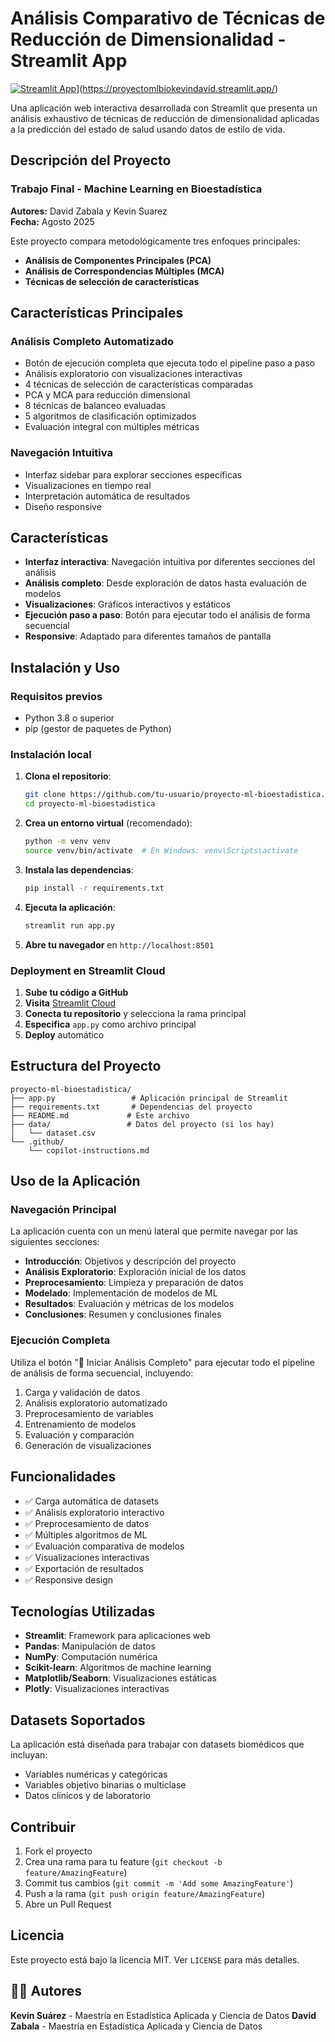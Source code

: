 # Análisis Comparativo de Técnicas de Reducción de Dimensionalidad - Streamlit App

[![Streamlit App](https://static.streamlit.io/badges/streamlit_badge_black_white.svg)](https://your-app-name.streamlit.app)](https://proyectomlbiokevindavid.streamlit.app/)

Una aplicación web interactiva desarrollada con Streamlit que presenta un análisis exhaustivo de técnicas de reducción de dimensionalidad aplicadas a la predicción del estado de salud usando datos de estilo de vida.

## Descripción del Proyecto

### **Trabajo Final - Machine Learning en Bioestadística**
**Autores:** David Zabala y Kevin Suarez  
**Fecha:** Agosto 2025

Este proyecto compara metodológicamente tres enfoques principales:
- **Análisis de Componentes Principales (PCA)**
- **Análisis de Correspondencias Múltiples (MCA)** 
- **Técnicas de selección de características**

## Características Principales

### **Análisis Completo Automatizado**
- Botón de ejecución completa que ejecuta todo el pipeline paso a paso
- Análisis exploratorio con visualizaciones interactivas
- 4 técnicas de selección de características comparadas
- PCA y MCA para reducción dimensional
- 8 técnicas de balanceo evaluadas
- 5 algoritmos de clasificación optimizados
- Evaluación integral con múltiples métricas

### **Navegación Intuitiva**
- Interfaz sidebar para explorar secciones específicas
- Visualizaciones en tiempo real
- Interpretación automática de resultados
- Diseño responsive

## Características

- **Interfaz interactiva**: Navegación intuitiva por diferentes secciones del análisis
- **Análisis completo**: Desde exploración de datos hasta evaluación de modelos
- **Visualizaciones**: Gráficos interactivos y estáticos
- **Ejecución paso a paso**: Botón para ejecutar todo el análisis de forma secuencial
- **Responsive**: Adaptado para diferentes tamaños de pantalla

## Instalación y Uso

### Requisitos previos
- Python 3.8 o superior
- pip (gestor de paquetes de Python)

### Instalación local

1. **Clona el repositorio**:
   ```bash
   git clone https://github.com/tu-usuario/proyecto-ml-bioestadistica.git
   cd proyecto-ml-bioestadistica
   ```

2. **Crea un entorno virtual** (recomendado):
   ```bash
   python -m venv venv
   source venv/bin/activate  # En Windows: venv\Scripts\activate
   ```

3. **Instala las dependencias**:
   ```bash
   pip install -r requirements.txt
   ```

4. **Ejecuta la aplicación**:
   ```bash
   streamlit run app.py
   ```

5. **Abre tu navegador** en `http://localhost:8501`

### Deployment en Streamlit Cloud

1. **Sube tu código a GitHub**
2. **Visita** [Streamlit Cloud](https://streamlit.io/cloud)
3. **Conecta tu repositorio** y selecciona la rama principal
4. **Especifica** `app.py` como archivo principal
5. **Deploy** automático

## Estructura del Proyecto

```
proyecto-ml-bioestadistica/
├── app.py                 # Aplicación principal de Streamlit
├── requirements.txt       # Dependencias del proyecto
├── README.md             # Este archivo
├── data/                 # Datos del proyecto (si los hay)
│   └── dataset.csv
└── .github/
    └── copilot-instructions.md
```

## Uso de la Aplicación

### Navegación Principal

La aplicación cuenta con un menú lateral que permite navegar por las siguientes secciones:

- **Introducción**: Objetivos y descripción del proyecto
- **Análisis Exploratorio**: Exploración inicial de los datos
- **Preprocesamiento**: Limpieza y preparación de datos
- **Modelado**: Implementación de modelos de ML
- **Resultados**: Evaluación y métricas de los modelos
- **Conclusiones**: Resumen y conclusiones finales

### Ejecución Completa

Utiliza el botón "🚀 Iniciar Análisis Completo" para ejecutar todo el pipeline de análisis de forma secuencial, incluyendo:

1. Carga y validación de datos
2. Análisis exploratorio automatizado
3. Preprocesamiento de variables
4. Entrenamiento de modelos
5. Evaluación y comparación
6. Generación de visualizaciones

## Funcionalidades

- ✅ Carga automática de datasets
- ✅ Análisis exploratorio interactivo
- ✅ Preprocesamiento de datos
- ✅ Múltiples algoritmos de ML
- ✅ Evaluación comparativa de modelos
- ✅ Visualizaciones interactivas
- ✅ Exportación de resultados
- ✅ Responsive design

## Tecnologías Utilizadas

- **Streamlit**: Framework para aplicaciones web
- **Pandas**: Manipulación de datos
- **NumPy**: Computación numérica
- **Scikit-learn**: Algoritmos de machine learning
- **Matplotlib/Seaborn**: Visualizaciones estáticas
- **Plotly**: Visualizaciones interactivas

## Datasets Soportados

La aplicación está diseñada para trabajar con datasets biomédicos que incluyan:
- Variables numéricas y categóricas
- Variables objetivo binarias o multiclase
- Datos clínicos y de laboratorio

## Contribuir

1. Fork el proyecto
2. Crea una rama para tu feature (`git checkout -b feature/AmazingFeature`)
3. Commit tus cambios (`git commit -m 'Add some AmazingFeature'`)
4. Push a la rama (`git push origin feature/AmazingFeature`)
5. Abre un Pull Request

## Licencia

Este proyecto está bajo la licencia MIT. Ver `LICENSE` para más detalles.

## 👨‍💻 Autores

**Kevin Suárez** - Maestría en Estadística Aplicada y Ciencia de Datos
**David Zabala** - Maestría en Estadística Aplicada y Ciencia de Datos
